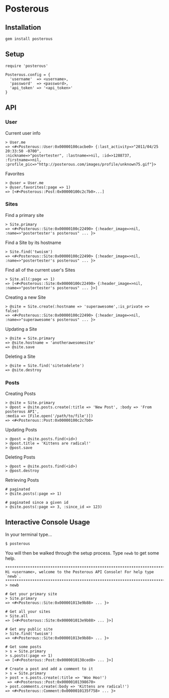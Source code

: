# Posterous #

## Installation ##

    gem install posterous
    
## Setup ##
    
    require 'posterous'
    
    Posterous.config = {
      'username'  => <username>,
      'password'  => <password>,
      'api_token' => '<api_token>'
    }

## API ##

### User ###

  Current user info
  
    > User.me
    => <#<Posterous::User:0x00000100cacbe0> {:last_activity=>"2011/04/25 20:33:50 -0700",
    :nickname=>"postertester", :lastname=>nil, :id=>1288737, :firstname=>nil, 
    :profile_pic=>"http://posterous.com/images/profile/unknown75.gif"}>
  
  Favorites

    > @user = User.me
    > @user.favorites(:page => 1)
    => [<#<Posterous::Post:0x00000100c2c7b0>...] 


### Sites ###

  Find a primary site
  
    > Site.primary
    => <#<Posterous::Site:0x00000100c22490> {:header_image=>nil, :name=>"postertester's posterous" ... }>
    
  Find a Site by its hostname

    > Site.find('twoism')
    => <#<Posterous::Site:0x00000100c22490> {:header_image=>nil, :name=>"postertester's posterous" ... }>

  Find all of the current user's Sites

    > Site.all(:page => 1)
    => [<#<Posterous::Site:0x00000100c22490> {:header_image=>nil, :name=>"postertester's posterous" ... }>]

  Creating a new Site

    > @site = Site.create(:hostname => 'superawesome',:is_private => false)
    => <#<Posterous::Site:0x00000100c22490> {:header_image=>nil, :name=>"superawesome's posterous" ... }>

  Updating a Site
    
    > @site = Site.primary
    => @site.hostname = 'anotherawesomesite'
    => @site.save

  Deleting a Site

    > @site = Site.find('sitetodelete')
    => @site.destroy


### Posts ###

  Creating Posts

    > @site = Site.primary
    > @post = @site.posts.create(:title => 'New Post', :body => 'From posterous API', 
    :media => [File.open('/path/to/file')])
    => <#<Posterous::Post:0x00000100c2c7b0>

  Updating Posts
  
    > @post = @site.posts.find(<id>)
    > @post.title = 'Kittens are radical!'
    > @post.save

  Deleting Posts
  
    > @post = @site.posts.find(<id>)
    > @post.destroy

  Retrieving Posts

    # paginated
    > @site.posts(:page => 1)

    # paginated since a given id
    > @site.posts(:page => 3, :since_id => 123)

    
## Interactive Console Usage ##

  In your terminal type...
  
    $ posterous
    
  You will then be walked through the setup process. Type `newb` to get some help.
    
    ****************************************************************************************************
    Hi <username>, welcome to the Posterous API Console! For help type `newb`.
    ****************************************************************************************************
    > newb
    
    # Get your primary site
    > Site.primary
    => <#<Posterous::Site:0x000001013e9b88> ... }>

    # Get all your sites
    > Site.all
    => [<#<Posterous::Site:0x000001013e9b88> ... }>]

    # Get any public site
    > Site.find('twoism')
    => <#<Posterous::Site:0x000001013e9b88> ... }>

    # Get some posts
    > s = Site.primary
    > s.posts(:page => 1)
    => [<#<Posterous::Post:0x0000010138ced8> ... }>]

    # Create a post and add a comment to it
    > s = Site.primary
    > post = s.posts.create(:title => 'Woo Hoo!')
     => <#<Posterous::Post:0x00000101398670> 
    > post.comments.create(:body => 'Kittens are radical!')
    => <#<Posterous::Comment:0x0000010135f758> ... }>
    
